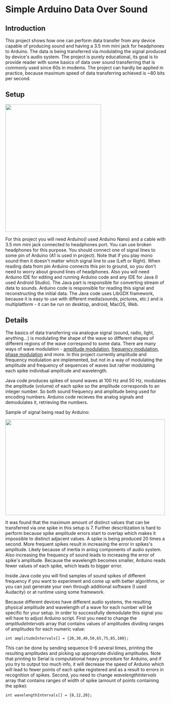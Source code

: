 # Simple Arduino Data Over Sound
## Introduction
  This project shows how one can perform data transfer from any device capable of producing sound and having a 3.5 mm mini jack for headphones to Arduino. 
The data is being transferred via modulating the signal produced by device's audio system. The project is purely educational, its goal is to provide reader 
with some basics of data over sound transferring that is commonly used since 60s in modems. The project can hardly be applied in practice, 
because maximum speed of data transferring achieved is ~80 bits per second.

## Setup

<img src="https://user-images.githubusercontent.com/66104180/209701223-4b9deaf5-bf26-456b-a9e2-286be31ba553.jpg" width="300" height="400" />

For this project you will need Arduino(I used Arduino Nano) and a cable with 3.5 mm mini jack connected to headphones port. You can use broken headphones for this purpose. 
You should connect one of signal lines to some pin of Arduino (A1 is used in project). Note that if you play mono sound then it doesn't matter which 
signal line to use (Left or Right). When reading data from pin Arduino connects this pin to ground, so you don't need to worry about ground lines of headphones.
Also you will need Arduino IDE for editing and running Arduino code and any IDE for Java (I used Android Studio). The Java part is responsible for converting stream of data to sounds. Arduino
code is responsible for reading this signal and reconstructing the initial data. The Java code uses LibGDX framework, because it is easy to use with 
different media(sounds, pictures, etc.) and is multiplatform - it can be run on desktop, android, MacOS, Web. 

## Details

The basics of data transferring via analogue signal (sound, radio, light, anything...) is modulating the shape of the wave so different shapes of different regions of
the wave correspond to some data. There are many ways of wave modulation - [amplitude modulation](https://en.wikipedia.org/wiki/Amplitude_modulation), 
[frequency modulation](https://en.wikipedia.org/wiki/Frequency_modulation), [phase modulation](https://en.wikipedia.org/wiki/Phase_modulation) and more. In this project currently amplitude and frequency modulation are implemented, but not in a way of modulating the amplitude and frequency of sequences of waves but rather modulating each spike individual amplitude and wavelength.  

Java code produces spikes of sound waves at 100 Hz and 50 Hz, modulates the amplitude (volume) of each spike so the amplitude corresponds to an integer number. So both 
sound frequency and amplitude being used for encoding numbers. Arduino code recieves the analog signals and demodulates it, retrieving the numbers.

Sample of signal being read by Arduino:

<img src="https://user-images.githubusercontent.com/66104180/209829329-9a9f7e51-fdc0-4a9d-9d75-36d80e1c1a52.png" width="500" height="300" />

It was found that the maximum amount of distinct values that can be transferred via
one spike in this setup is 7. Further descritization is hard to perform because spike amplitude errors start to overlap which makes it impossible to
distinct adjacent values. A spike is being produced 20 times a second. More frequent spikes result in increasing the error in spikes's amplitude. Likely because of inertia 
in anlog components of audio system. Also increasing the frequency of sound leads to increasing the error of spike's amplitude. Because the wavelength becomes smaller,
Arduino reads fewer values of each spike, which leads to bigger error. 

Inside Java code you will find samples of sound spikes of different frequency if you want to experiment and come up with better algorithms, or you can just generate your own through additional software (I used Audacity) or at runtime using some framework.

Because different devices have different audio systems, the resulting physical amplitude and wavelength of a wave for each number will be specific for your setup. In order to successfully demodulate this signal you will have to adjust Arduino script. 
First you need to change the *amplitudeIntervals* array that contains values of amplitudes dividing ranges of amplitudes for each numeric value:
```
int amplitudeIntervals[] = {20,30,40,50,65,75,85,100};
```
This can be done by sending sequence 0-6 several times, printing the resulting amplitudes and picking up appropriate dividing amplitudes. Note that printing to Serial
is computational heavy procedure for Arduino, and if you try to output too much info, it will decrease the speed of Arduino which will lead to fewer points of each spike registered and as a result to errors in recognition of spikes.
Second, you need to change *wavelengthIntervals* array that contains ranges of width of spike (amount of points containing the spike):
```
int wavelengthIntervals[] = {8,12,20};
```
